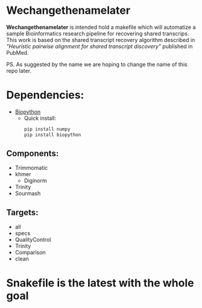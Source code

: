 Wechangethenamelater
=====================

  **Wechangethenamelater** is intended hold a makefile which will automatize a sample Bioinformatics research pipeline for recovering shared transcrips. This work
  is based on the shared transcript recovery algorithm described in *"Heuristic pairwise alignment for shared transcript discovery"* published in PubMed.


  PS. As suggested by the name we are hoping to change the name of this repo later.

# Dependencies:
  + [Biopython](https://github.com/biopython/biopython)
    + Quick install:
      ```python
      pip install numpy
      pip install biopython
      ```

## Components:
  + Trimmomatic
  + khmer
    + Diginorm
  + Trinity
  + Sourmash

## Targets:
  + all
  + specs
  + QualityControl
  + Trinity
  + Comparison
  + clean




# Snakefile is the latest with the whole goal
